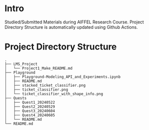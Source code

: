 # Intro
Studied/Submitted Materials during AIFFEL Research Course.
Project Directory Structure is automatically updated using Github Actions.
# Project Directory Structure
```plaintext
.
├── LMS_Project
│   └── Project1_Make_README.md
├── Playground
│   ├── Playground-Modeling_API_and_Experiments.ipynb
│   ├── README.md
│   ├── stacked_ticket_classifier.png
│   ├── ticket_classifier.png
│   └── ticket_classifier_with_shape_info.png
├── Quests
│   ├── Quest1_20240522
│   ├── Quest2_20240529
│   ├── Quest3_20240604
│   ├── Quest4_20240605
│   └── README.md
└── README.md
```
<!-- END OF DIRECTORY STRUCTURE -->

